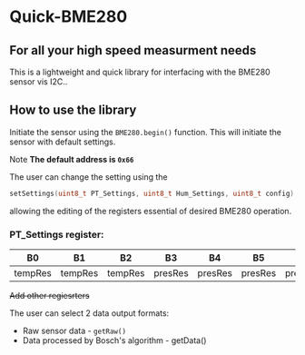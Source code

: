 # Quick-BME280
## For all your high speed measurment needs

This is a lightweight and quick library for interfacing with the BME280 sensor vis I2C..

## How to use the library

Initiate the sensor using the ```BME280.begin()``` function. 
This will initiate the sensor with default settings. 

Note **The default address is ```0x66```** 

The user can change the setting using the 
```c++
setSettings(uint8_t PT_Settings, uint8_t Hum_Settings, uint8_t config)
```
allowing the editing of the registers essential of desired BME280 operation.

### PT_Settings register:
|B0|B1|B2|B3|B4|B5|B6|B7|
|---|---|---|---|---|---|---|---|
|tempRes|tempRes|tempRes|presRes|presRes|presRes|presRes|

~~Add other regiesrters~~

The user can select 2 data output formats:
* Raw sensor data - ```getRaw()```
* Data processed by Bosch's algorithm - getData()